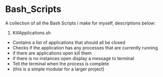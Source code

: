 # Bash_Scripts
A collection of all the Bash Scripts i make for myself, descriptions below:

1. KillApplications.sh
  - Contains a list of applications that should all be closed
  - Checks if the application has any processes that are currently running
  - if there are applications open kill them
  - if there is no instances open display a message to terminal
  - Tell the terminal when the process is complete
  - (this is a simple modular for a larger project)
